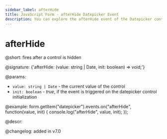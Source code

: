 ```yaml
---
sidebar_label: afterHide
title: JavaScript Form - afterHide Datepicker Event 
description: You can explore the afterHide event of the Datepicker control of Form in the documentation of the DHTMLX JavaScript UI library. Browse developer guides and API reference, try out code examples and live demos, and download a free 30-day evaluation version of DHTMLX Suite 7.
---
```


# afterHide

@short: fires after a control is hidden

@signature: {'afterHide: (value: string | Date, init: boolean) => void;'}

@params:
- `value: string | Date` - the current value of the control
- `init: boolean` - *true*, if the event is triggered on the datepicker control initialization

@example:
form.getItem("datepicker").events.on("afterHide", function(value, init) {
    console.log("afterHide", value, init);
});

@descr:

@changelog: added in v7.0
